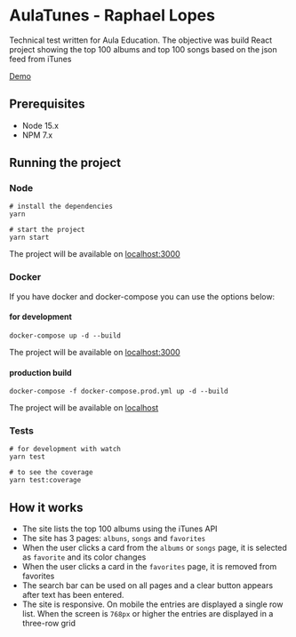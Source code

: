 # AulaTunes - Raphael Lopes

Technical test written for Aula Education. The objective was build React
project showing the top 100 albums and top 100 songs based on the json feed 
from iTunes

[Demo](https://aula-tech-test.herokuapp.com/albums)

## Prerequisites
- Node 15.x
- NPM 7.x


## Running the project 

### Node

```
# install the dependencies
yarn

# start the project
yarn start
```

The project will be available on [localhost:3000](http://localhost:3000/)


### Docker

If you have docker and docker-compose you can use the options below:

#### for development
```
docker-compose up -d --build
```
The project will be available on [localhost:3000](http://localhost:3000/)


#### production build
```
docker-compose -f docker-compose.prod.yml up -d --build
```
The project will be available on [localhost](http://localhost:80/)


### Tests
```
# for development with watch
yarn test

# to see the coverage
yarn test:coverage
```


## How it works
  - The site lists the top 100 albums using the iTunes API
  - The site has 3 pages: `albuns`, `songs` and `favorites`
  - When the user clicks a card from the `albums` or `songs` page, it is selected as `favorite` and its color changes
  - When the user clicks a card in the `favorites` page, it is removed from favorites
  - The search bar can be used on all pages and a clear button appears after text has been entered.
  -  The site is responsive. On mobile the entries are displayed a single row list. When the screen is `768px` or higher the entries are displayed in a three-row grid
  

